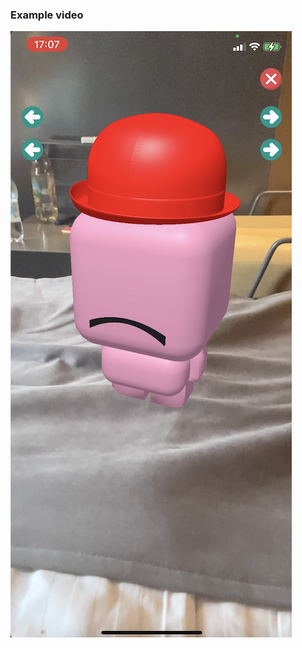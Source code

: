 
### Example video

[![video](docs/poster_image.png)](docs/https://user-images.githubusercontent.com/10281464/112825276-3e513100-9094-11eb-9dd4-3622f0f5fb24.mp4)
